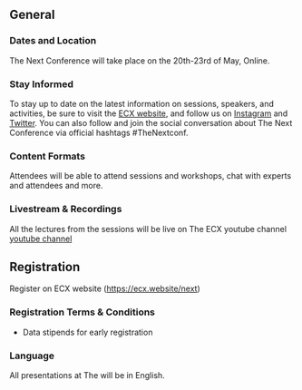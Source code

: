 ## General

### Dates and Location

The Next Conference will take place on the 20th-23rd of May, Online.

### Stay Informed

To stay up to date on the latest information on sessions, speakers, and activities, be sure to visit the [ECX website](https://ecx.website/next), and follow us on [Instagram](https://www.instagram.com/ecxunilag) and [Twitter](https://twitter.com/ecxunilag). You can also follow and join the social conversation about The Next Conference via official hashtags #TheNextconf.

### Content Formats

Attendees will be able to attend sessions and workshops, chat with experts and attendees and more.

### Livestream & Recordings

All the lectures from the sessions will be live on The ECX youtube channel [youtube channel](https://www.youtube.com/channel/UC5nknQj-2llSNd-jqXr4d_w)
## Registration
Register on ECX website (https://ecx.website/next)

### Registration Terms & Conditions

- Data stipends for early registration

### Language

All presentations at The will be in English.

